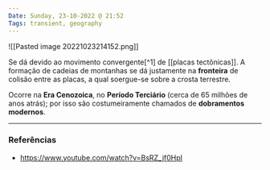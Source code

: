 ```yaml
---
Date: Sunday, 23-10-2022 @ 21:52
Tags: transient, geography
---
```

![[Pasted image 20221023214152.png]]

Se dá devido ao movimento convergente[^1] de [[placas tectônicas]]. A formação de cadeias de montanhas se dá justamente na **fronteira** de colisão entre as placas, a qual soergue-se sobre a crosta terrestre.

Ocorre na **Era Cenozoica**, no **Período Terciário** (cerca de 65 milhões de anos atrás); por isso são costumeiramente chamados de **dobramentos modernos**.


---
### Referências
- https://www.youtube.com/watch?v=BsRZ_jf0HpI
